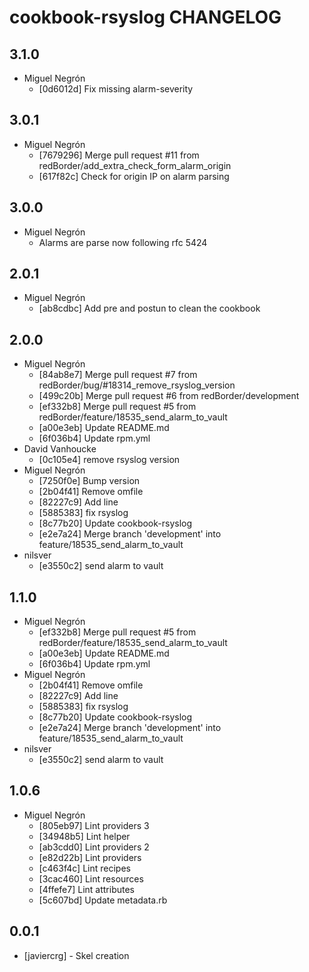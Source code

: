 cookbook-rsyslog CHANGELOG
===============

## 3.1.0

  - Miguel Negrón
    - [0d6012d] Fix missing alarm-severity

## 3.0.1

  - Miguel Negrón
    - [7679296] Merge pull request #11 from redBorder/add_extra_check_form_alarm_origin
    - [617f82c] Check for origin IP on alarm parsing

## 3.0.0

  - Miguel Negrón
    - Alarms are parse now following rfc 5424

## 2.0.1

  - Miguel Negrón
    - [ab8cdbc] Add pre and postun to clean the cookbook

## 2.0.0

  - Miguel Negrón
    - [84ab8e7] Merge pull request #7 from redBorder/bug/#18314_remove_rsyslog_version
    - [499c20b] Merge pull request #6 from redBorder/development
    - [ef332b8] Merge pull request #5 from redBorder/feature/18535_send_alarm_to_vault
    - [a00e3eb] Update README.md
    - [6f036b4] Update rpm.yml
  - David Vanhoucke
    - [0c105e4] remove rsyslog version
  - Miguel Negrón
    - [7250f0e] Bump version
    - [2b04f41] Remove omfile
    - [82227c9] Add line
    - [5885383] fix rsyslog
    - [8c77b20] Update cookbook-rsyslog
    - [e2e7a24] Merge branch 'development' into feature/18535_send_alarm_to_vault
  - nilsver
    - [e3550c2] send alarm to vault

## 1.1.0

  - Miguel Negrón
    - [ef332b8] Merge pull request #5 from redBorder/feature/18535_send_alarm_to_vault
    - [a00e3eb] Update README.md
    - [6f036b4] Update rpm.yml
  - Miguel Negrón
    - [2b04f41] Remove omfile
    - [82227c9] Add line
    - [5885383] fix rsyslog
    - [8c77b20] Update cookbook-rsyslog
    - [e2e7a24] Merge branch 'development' into feature/18535_send_alarm_to_vault
  - nilsver
    - [e3550c2] send alarm to vault

## 1.0.6

  - Miguel Negrón
    - [805eb97] Lint providers 3
    - [34948b5] Lint helper
    - [ab3cdd0] Lint providers 2
    - [e82d22b] Lint providers
    - [c463f4c] Lint recipes
    - [3cac460] Lint resources
    - [4ffefe7] Lint attributes
    - [5c607bd] Update metadata.rb

0.0.1
-----
- [javiercrg] - Skel creation
